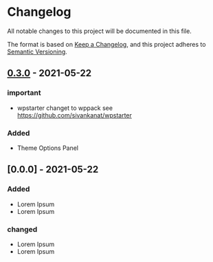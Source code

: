 # Changelog

All notable changes to this project will be documented in this file.

The format is based on [Keep a Changelog](https://keepachangelog.com/en/1.0.0/),
and this project adheres to [Semantic Versioning](https://semver.org/spec/v2.0.0.html).

[0.3.0]: https://github.com/sivankanat/wppack/releases/tag/v0.3.0

## [0.3.0] - 2021-05-22

### important

- wpstarter changet to wppack see https://github.com/sivankanat/wpstarter

### Added

- Theme Options Panel

## [0.0.0] - 2021-05-22

### Added

- Lorem Ipsum
- Lorem Ipsum

### changed

- Lorem Ipsum
- Lorem Ipsum
